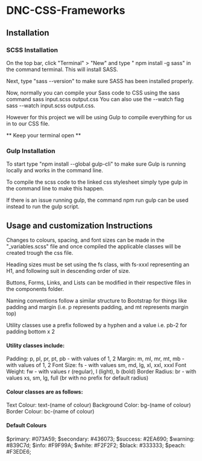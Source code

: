 # DNC-CSS-Frameworks

## Installation

### SCSS Installation

On the top bar, click "Terminal" > "New" and type " npm install -g sass" in the command terminal. This will install SASS.

Next, type "sass --version" to make sure SASS has been installed properly.

Now, normally you can compile your Sass code to CSS using the sass command sass input.scss output.css You can also use the --watch flag sass --watch input.scss output.css.

However for this project we will be using Gulp to compile everything for us in to our CSS file.

** Keep your terminal open **

### Gulp Installation

To start type "npm install --global gulp-cli" to make sure Gulp is running locally and works in the command line.

To compile the scss code to the linked css stylesheet simply type gulp in the command line to make this happen.

If there is an issue running gulp, the command npm run gulp can be used instead to run the gulp script.

## Usage and customization Instructions

Changes to colours, spacing, and font sizes can be made in the "\_variables.scss" file and once compiled the applicable classes will be created trough the css file.

Heading sizes must be set using the fs class, with fs-xxxl representing an H1, and following suit in descending order of size.

Buttons, Forms, Links, and Lists can be modified in their respective files in the components folder.

Naming conventions follow a similar structure to Bootstrap for things like padding and margin (i.e. p represents padding, and mt represents margin top)

Utility classes use a prefix followed by a hyphen and a value
i.e. pb-2 for padding bottom x 2

#### Utility classes include:

Padding: p, pl, pr, pt, pb - with values of 1, 2
Margin: m, ml, mr, mt, mb - with values of 1, 2
Font Size: fs - with values sm, md, lg, xl, xxl, xxxl
Font Weight: fw - with values r (regular), l (light), b (bold)
Border Radius: br - with values xs, sm, lg, full (br with no prefix for default radius)

#### Colour classes are as follows:

Text Colour: text-(name of colour)
Background Color: bg-(name of colour)
Border Colour: bc-(name of colour)

#### Default Colours

$primary: #073A59;
$secondary: #436073;
$success: #2EA690;
$warning: #839C7d;
$info: #F9F99A;
$white: #F2F2F2;
$black: #333333;
$peach: #F3EDE6;
